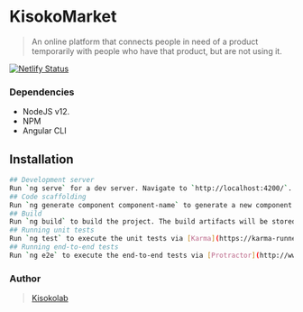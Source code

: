 # KisokoMarket

> An online platform that connects people in need of a product temporarily with people who have that product, but are not using it.

[![Netlify Status](https://api.netlify.com/api/v1/badges/d255a961-53fb-4365-b329-f883bcfb623b/deploy-status)](https://app.netlify.com/sites/kisoko-market/deploys)

### Dependencies

- NodeJS v12.
- NPM
- Angular CLI

## Installation
```bash
## Development server
Run `ng serve` for a dev server. Navigate to `http://localhost:4200/`. The app will automatically reload if you change any of the source files.
## Code scaffolding
Run `ng generate component component-name` to generate a new component. You can also use `ng generate directive|pipe|service|class|guard|interface|enum|module`.
## Build
Run `ng build` to build the project. The build artifacts will be stored in the `dist/` directory. Use the `--prod` flag for a production build.
## Running unit tests
Run `ng test` to execute the unit tests via [Karma](https://karma-runner.github.io).
## Running end-to-end tests
Run `ng e2e` to execute the end-to-end tests via [Protractor](http://www.protractortest.org/).
```

### Author

> [Kisokolab](https://www.kisokolab.com)
